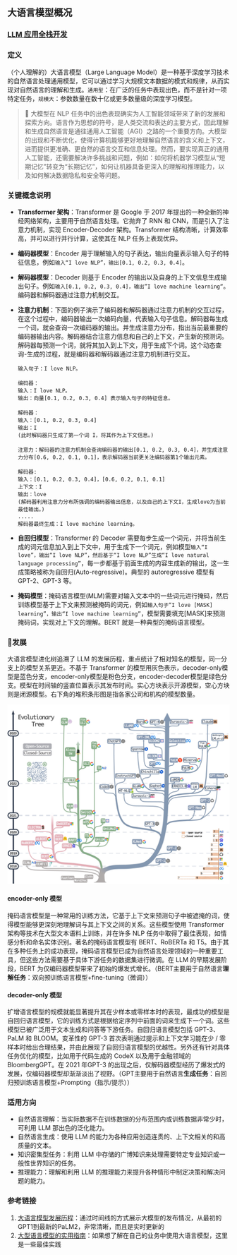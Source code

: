 ## 大语言模型概况
### [LLM 应用全栈开发](https://liduos.com/wxqcode.png)

### 定义
（个人理解的）大语言模型（Large Language Model）是一种基于深度学习技术的自然语言处理通用模型，它可以通过学习大规模文本数据的模式和规律，从而实现对自然语言的理解和生成。`通用型`：在广泛的任务中表现出色，而不是针对一项特定任务，`规模大`：参数数量在数十亿或更多数量级的深度学习模型。

> 🤖️ 大模型在 NLP 任务中的出色表现确实为人工智能领域带来了新的发展和探索方向。语言作为思想的符号，是人类交流和表达的主要方式，因此理解和生成自然语言是通往通用人工智能（AGI）之路的一个重要方向。大模型的出现和不断优化，使得计算机能够更好地理解自然语言的含义和上下文，进而提供更准确、更自然的语言交互和信息处理。然而，要实现真正的通用人工智能，还需要解决许多挑战和问题，例如：如何将机器学习模型从“短期记忆”转变为“长期记忆”，如何让机器具备更深入的理解和推理能力，以及如何解决数据隐私和安全等问题。

### 关键概念说明
- **Transformer 架构**：Transformer 是 Google 于 2017 年提出的一种全新的神经网络架构，主要用于自然语言处理。它抛弃了 RNN 和 CNN，而是引入了注意力机制，实现 Encoder-Decoder 架构。Transformer 结构清晰，计算效率高，并可以进行并行计算，这使其在 NLP 任务上表现优异。

- **编码器模型**：Encoder 用于理解输入的句子表达，输出向量表示输入句子的特征信息，例如`输入“I love NLP”，输出[0.1, 0.2, 0.3, 0.4]`。

- **解码器模型**：Decoder 则基于 Encoder 的输出以及自身的上下文信息生成输出句子。例如`输入[0.1, 0.2, 0.3, 0.4]，输出”I love machine learning“`。编码器和解码器通过注意力机制交互。

- **注意力机制**：下面的例子演示了编码器和解码器通过注意力机制的交互过程，在这个过程中，编码器输出一次编码向量，代表输入句子信息。解码器每生成一个词，就会查询一次编码器的输出。并生成注意力分布，指出当前最重要的编码器输出内容。解码器结合注意力信息和自己的上下文，产生新的预测词。解码器每预测一个词，就将其加入到上下文，用于生成下个词。这个动态查询-生成的过程，就是编码器和解码器通过注意力机制进行交互。
    ```
    输入句子：I love NLP。

    编码器：
    输入：I love NLP。
    输出：向量[0.1, 0.2, 0.3, 0.4] 表示输入句子的特征信息。

    解码器：
    输入：[0.1, 0.2, 0.3, 0.4]  
    输出：I 
    (此时解码器只生成了第一个词 I，将其作为上下文信息。)

    注意力：解码器的注意力机制会查询编码器的输出[0.1, 0.2, 0.3, 0.4]，并生成注意力分布[0.6, 0.2, 0.1, 0.1]，表示解码器当前更关注编码器第1个输出元素。

    解码器:
    输入：[0.1, 0.2, 0.3, 0.4]，[0.6, 0.2, 0.1, 0.1]  
    上下文：I
    输出：love  
    (解码器利用注意力分布所强调的编码器输出信息，以及自己的上下文I，生成love为当前最佳输出。)
    .....
    解码器最终生成：I love machine learning。
    ```
- **自回归模型**：Transformer 的 Decoder 需要每步生成一个词元，并将当前生成的词元信息加入到上下文中，用于生成下一个词元，例如模型`输入“I love”，输出“I love NLP”，然后基于“I love NLP”生成“I love natural language processing”`，每一步都基于前面生成的内容生成新的输出，这一生成策略被称为自回归(Auto-regressive)。典型的 autoregressive 模型有 GPT-2、GPT-3 等。

- **掩码模型**：掩码语言模型(MLM)需要对输入文本中的一些词元进行掩码，然后训练模型基于上下文来预测被掩码的词元，例如`输入句子“I love [MASK] learning”，输出“I love machine learning”`，模型需要填充[MASK]来预测掩码词，实现对上下文的理解。BERT 就是一种典型的掩码语言模型。

### 👏发展
大语言模型进化树追溯了 LLM 的发展历程，重点统计了相对知名的模型，同一分支上的模型关系更近。不基于 Transformer 的模型用灰色表示，decoder-only模型是蓝色分支，encoder-only模型是粉色分支，encoder-decoder模型是绿色分支。模型在时间轴的竖直位置表示其发布时间。实心方块表示开源模型，空心方块则是闭源模型。右下角的堆积条形图是指各家公司和机构的模型数量。

![大语言模型进化树](https://raw.githubusercontent.com/Mooler0410/LLMsPracticalGuide/main/imgs/qr_version.jpg)

#### encoder-only 模型
掩码语言模型是一种常用的训练方法，它基于上下文来预测句子中被遮掩的词，使得模型能够更深刻地理解词与其上下文之间的关系。这些模型使用 Transformer 架构等技术在大型文本语料上训练，并在许多 NLP 任务中取得了最佳表现，如情感分析和命名实体识别。著名的掩码语言模型有 BERT、RoBERTa 和 T5。由于其在多种任务上的成功表现，掩码语言模型已成为自然语言处理领域的一种重要工具，但这些方法需要基于具体下游任务的数据集进行微调。在 LLM 的早期发展阶段，BERT 为仅编码器模型带来了初始的爆发式增长。（BERT主要用于自然语言**理解任务**：双向预训练语言模型+fine-tuning（微调））

#### decoder-only 模型
扩增语言模型的规模就能显著提升其在少样本或零样本时的表现，最成功的模型是自回归语言模型，它的训练方式是根据给定序列中前面的词来生成下一个词。这些模型已被广泛用于文本生成和问答等下游任务。自回归语言模型包括 GPT-3、PaLM 和 BLOOM。变革性的 GPT-3 首次表明通过提示和上下文学习能在少 / 零样本时给出合理结果，并由此展现了自回归语言模型的优越性。另外还有针对具体任务优化的模型，比如用于代码生成的 CodeX 以及用于金融领域的 BloombergGPT。在 2021 年GPT-3 的出现之后，仅解码器模型经历了爆发式的发展，仅编码器模型却渐渐淡出了视野。（GPT主要用于自然语言**生成任务**：自回归预训练语言模型+Prompting（指示/提示））

### 适用方向
* 自然语言理解：当实际数据不在训练数据的分布范围内或训练数据非常少时，可利用 LLM 那出色的泛化能力。 
* 自然语言生成：使用 LLM 的能力为各种应用创造连贯的、上下文相关的和高质量的文本。 
* 知识密集型任务：利用 LLM 中存储的广博知识来处理需要特定专业知识或一般性世界知识的任务。 
* 推理能力：理解和利用 LLM 的推理能力来提升各种情形中制定决策和解决问题的能力。

### 参考链接
1. [大语言模型发展历程](https://briefgpt.xyz/lm)：通过时间线的方式展示大模型的发布情况，从最初的GPT1到最新的PaLM2，非常清晰，而且是实时更新的
2. [大型语言模型的实用指南](https://github.com/Mooler0410/LLMsPracticalGuide)：如果想了解在自己的业务中使用大语言模型，这里是一些最佳实践

